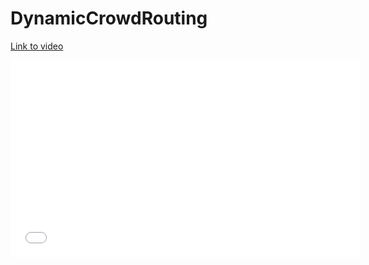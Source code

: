 # DynamicCrowdRouting
[Link to video](Videos/MovingGoal_1.mp4)
<iframe width="560" height="315" src="URL_TO_VIDEO" frameborder="0" allow="accelerometer; autoplay; clipboard-write; encrypted-media; gyroscope; picture-in-picture" allowfullscreen></iframe>
